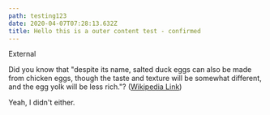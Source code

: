 ```yaml
---
path: testing123
date: 2020-04-07T07:28:13.632Z
title: Hello this is a outer content test - confirmed
---
```

External

Did you know that "despite its name, salted duck eggs can also be made from chicken eggs, though the taste and texture will be somewhat different, and the egg yolk will be less rich."? ([Wikipedia Link](https://en.wikipedia.org/wiki/Salted_duck_egg))

Yeah, I didn't either.
